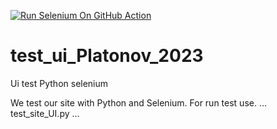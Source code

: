 [![Run Selenium On GitHub Action](https://github.com/PlatonovDaniil/test_ui_Platonov_2023/actions/workflows/Selenium-Action_Template.yaml/badge.svg)](https://github.com/PlatonovDaniil/test_ui_Platonov_2023/actions/workflows/Selenium-Action_Template.yaml)

# test_ui_Platonov_2023
Ui test Python selenium

We test our site with Python and Selenium.
For run test use.
...
test_site_UI.py
...
